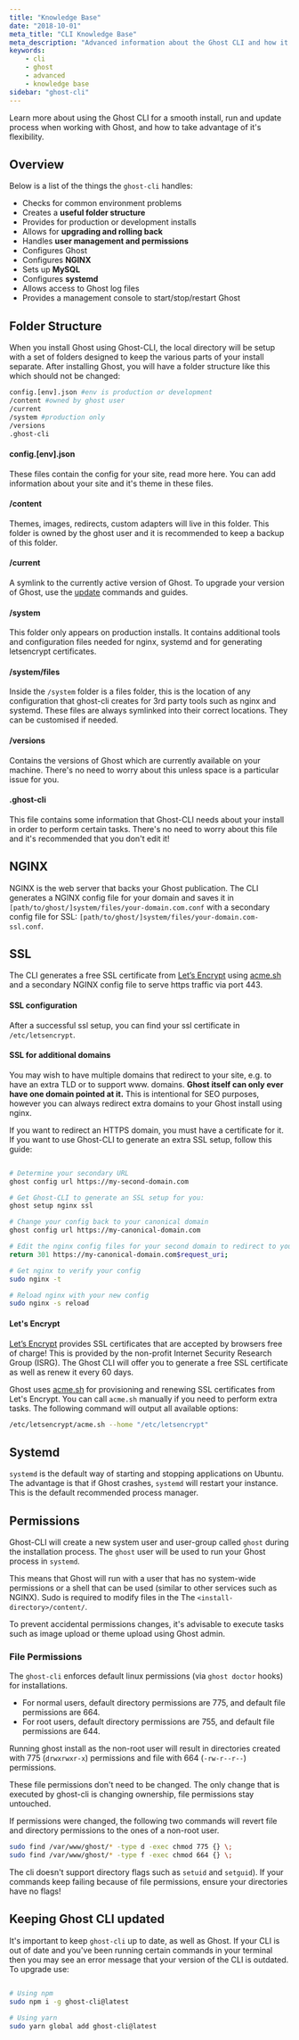 ```yaml
---
title: "Knowledge Base"
date: "2018-10-01"
meta_title: "CLI Knowledge Base"
meta_description: "Advanced information about the Ghost CLI and how it works!"
keywords:
    - cli
    - ghost
    - advanced
    - knowledge base
sidebar: "ghost-cli"
---
```


Learn more about using the Ghost CLI for a smooth install, run and update process when working with Ghost, and how to take advantage of it's flexibility. 


## Overview

Below is a list of the things the `ghost-cli` handles: 

- Checks for common environment problems
- Creates a **useful folder structure**
- Provides for production or development installs
- Allows for **upgrading and rolling back**
- Handles **user management and permissions**
- Configures Ghost
- Configures **NGINX**
- Sets up **MySQL**
- Configures **systemd**
- Allows access to Ghost log files
- Provides a management console to start/stop/restart Ghost



## Folder Structure

When you install Ghost using Ghost-CLI, the local directory will be setup with a set of folders designed to keep the various parts of your install separate. After installing Ghost, you will have a folder structure like this which should not be changed:

```bash
config.[env].json #env is production or development
/content #owned by ghost user
/current
/system #production only
/versions
.ghost-cli
```

#### config.[env].json

These files contain the config for your site, read more here. 
You can add information about your site and it's theme in these files. 

#### /content

Themes, images, redirects, custom adapters will live in this folder. This folder is owned by the ghost user and it is recommended to keep a backup of this folder. 

#### /current

A symlink to the currently active version of Ghost. To upgrade your version of Ghost, use the [update](/api/ghost-cli/update/) commands and guides.

#### /system

This folder only appears on production installs. It contains additional tools and configuration files needed for nginx, systemd and for generating letsencrypt certificates.

#### /system/files

Inside the `/system` folder is a files folder, this is the location of any configuration that ghost-cli creates for 3rd party tools such as nginx and systemd. These files are always symlinked into their correct locations. They can be customised if needed.

#### /versions

Contains the versions of Ghost which are currently available on your machine. There's no need to worry about this unless space is a particular issue for you.

#### .ghost-cli

This file contains some information that Ghost-CLI needs about your install in order to perform certain tasks. There's no need to worry about this file and it's recommended that you don't edit it! 


## NGINX

NGINX is the web server that backs your Ghost publication. The CLI generates a NGINX config file for your domain and saves it in `[path/to/ghost/]system/files/your-domain.com.conf` with a secondary config file for SSL: `[path/to/ghost/]system/files/your-domain.com-ssl.conf`.

## SSL

The CLI generates a free SSL certificate from [Let’s Encrypt](#section-let-s-encrypt) using [acme.sh](#section-let-s-encrypt) and a secondary NGINX config file to serve https traffic via port 443.

#### SSL configuration

After a successful ssl setup, you can find your ssl certificate in `/etc/letsencrypt`. 


#### SSL for additional domains

You may wish to have multiple domains that redirect to your site, e.g. to have an extra TLD or to support www. domains. **Ghost itself can only ever have one domain pointed at it.** This is intentional for SEO purposes, however you can always redirect extra domains to your Ghost install using nginx.

If you want to redirect an HTTPS domain, you must have a certificate for it. If you want to use Ghost-CLI to generate an extra SSL setup, follow this guide:

```bash

# Determine your secondary URL
ghost config url https://my-second-domain.com

# Get Ghost-CLI to generate an SSL setup for you:
ghost setup nginx ssl

# Change your config back to your canonical domain
ghost config url https://my-canonical-domain.com

# Edit the nginx config files for your second domain to redirect to your canonical domain. In both files replace the content of the first location block with: 
return 301 https://my-canonical-domain.com$request_uri;

# Get nginx to verify your config
sudo nginx -t

# Reload nginx with your new config
sudo nginx -s reload
```


#### Let's Encrypt

[Let’s Encrypt](https://letsencrypt.org/) provides SSL certificates that are accepted by browsers free of charge! This is provided by the non-profit Internet Security Research Group (ISRG). The Ghost CLI will offer you to generate a free SSL certificate as well as renew it every 60 days.

Ghost uses [acme.sh](https://github.com/Neilpang/acme.sh) for provisioning and renewing SSL certificates from Let's Encrypt. You can call `acme.sh` manually if you need to perform extra tasks. The following command will output all available options:

```bash
/etc/letsencrypt/acme.sh --home "/etc/letsencrypt"
```


## Systemd

`systemd` is the default way of starting and stopping applications on Ubuntu. The advantage is that if Ghost crashes, `systemd` will restart your instance. This is the default recommended process manager. 

## Permissions

Ghost-CLI will create a new system user and user-group called `ghost` during the installation process. The `ghost` user will be used to run your Ghost process in `systemd`.

This means that Ghost will run with a user that has no system-wide permissions or a shell that can be used (similar to other services such as NGINX). Sudo is required to modify files in the The  `<install-directory>/content/`.

To prevent accidental permissions changes, it's advisable to execute tasks such as image upload or theme upload using Ghost admin. 


### File Permissions

The `ghost-cli` enforces default linux permissions (via `ghost doctor` hooks) for installations.

- For normal users, default directory permissions are 775, and default file permissions are 664.
- For root users, default directory permissions are 755, and default file permissions are 644.

Running ghost install as the non-root user will result in directories created with 775 (`drwxrwxr-x`) permissions and file with 664 (`-rw-r--r--`) permissions.

These file permissions don't need to be changed. The only change that is executed by ghost-cli is changing ownership, file permissions stay untouched.

If permissions were changed, the following two commands will revert file and directory permissions to the ones of a non-root user.

```bash
sudo find /var/www/ghost/* -type d -exec chmod 775 {} \;
sudo find /var/www/ghost/* -type f -exec chmod 664 {} \;
```

The cli doesn't support directory flags such as `setuid` and `setguid`). If your commands keep failing because of file permissions, ensure your directories have no flags!

## Keeping Ghost CLI updated

It's important to keep `ghost-cli` up to date, as well as Ghost. If your CLI is out of date and you've been running certain commands in your terminal then you may see an error message that your version of the CLI is outdated. To upgrade use: 

```bash

# Using npm
sudo npm i -g ghost-cli@latest

# Using yarn
sudo yarn global add ghost-cli@latest
```
